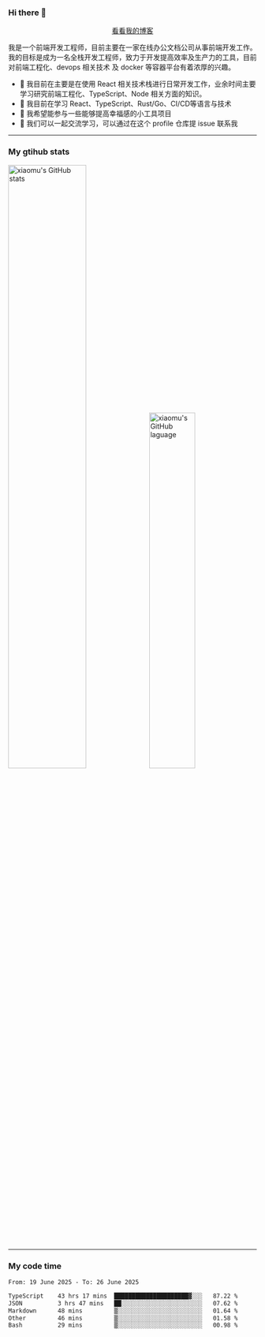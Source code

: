 ### Hi there 👋

<p align="center">
  <a href="https://blog.realjacket.fun">看看我的博客</a>
</p>

我是一个前端开发工程师，目前主要在一家在线办公文档公司从事前端开发工作。我的目标是成为一名全栈开发工程师，致力于开发提高效率及生产力的工具，目前对前端工程化、devops 相关技术 及 docker 等容器平台有着浓厚的兴趣。

- 🔭 我目前在主要是在使用 React 相关技术栈进行日常开发工作，业余时间主要学习研究前端工程化、TypeScript、Node 相关方面的知识。
- 🌱 我目前在学习 React、TypeScript、Rust/Go、CI/CD等语言与技术
- 👯 我希望能参与一些能够提高幸福感的小工具项目
- 💬 我们可以一起交流学习，可以通过在这个 profile 仓库提 issue 联系我

***

### My gtihub stats

<a><img src="https://github-readme-stats-git-masterrstaa-rickstaa.vercel.app/api?username=real-jacket&&show_icons=true" title="xiaomu's GitHub stats" alt="xiaomu's GitHub stats" style="width:56%;"/></a>
<a><img src="https://github-readme-stats-git-masterrstaa-rickstaa.vercel.app/api/top-langs/?username=real-jacket&layout=compact" title="xiaomu's GitHub laguage" alt="xiaomu's GitHub laguage" style="width:43%;"/><a/>

***

### My code time

<!--START_SECTION:waka-->

```txt
From: 19 June 2025 - To: 26 June 2025

TypeScript    43 hrs 17 mins  █████████████████████▓░░░   87.22 %
JSON          3 hrs 47 mins   ██░░░░░░░░░░░░░░░░░░░░░░░   07.62 %
Markdown      48 mins         ▒░░░░░░░░░░░░░░░░░░░░░░░░   01.64 %
Other         46 mins         ▒░░░░░░░░░░░░░░░░░░░░░░░░   01.58 %
Bash          29 mins         ▒░░░░░░░░░░░░░░░░░░░░░░░░   00.98 %
```

<!--END_SECTION:waka-->
